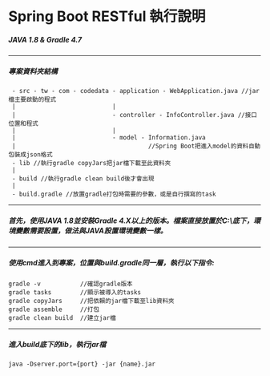 # Spring Boot RESTful 執行說明
##### JAVA 1.8 & Gradle 4.7
---
##### 專案資料夾結構
     - src - tw - com - codedata - application - WebApplication.java //jar檔主要啟動的程式
     |                           |
     |                           - controller - InfoController.java //接口位置和程式
     |                           |
     |                           - model - Information.java
     |                                     //Spring Boot把進入model的資料自動包裝成json格式
     - lib //執行gradle copyJars把jar檔下載至此資料夾
     |
     - build //執行gradle clean build後才會出現
     |
     - build.gradle //放置gradle打包時需要的參數，或是自行撰寫的task
---
##### 首先，使用JAVA 1.8並安裝Gradle 4.X以上的版本。檔案直接放置於C:\底下，環境變數需要設置，做法與JAVA設置環境變數一樣。
---
##### 使用cmd進入到專案，位置與build.gradle同一層，執行以下指令:
    gradle -v           //確認gradle版本
    gradle tasks        //顯示被導入的tasks
    gradle copyJars     //把依賴的jar檔下載至lib資料夾
    gradle assemble     //打包
    gradle clean build  //建立jar檔
---
##### 進入build底下的lib，執行jar檔
    java -Dserver.port={port} -jar {name}.jar